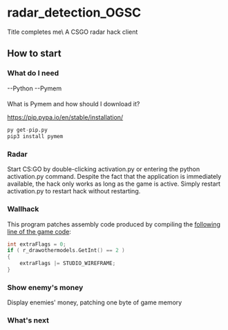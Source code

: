 # radar_detection_OGSC
Title completes me\\
A CSGO radar hack client
## How to start

### What do I need 
--Python
--Pymem
####
What is Pymem and how should I download it?

https://pip.pypa.io/en/stable/installation/

```python
py get-pip.py
pip3 install pymem
```
### Radar 
Start CS:GO by double-clicking activation.py or entering the python activation.py command. Despite the fact that the application is immediately available, the hack only works as long as the game is active. Simply restart activation.py to restart hack without restarting.

### Wallhack
This program patches assembly code produced by compiling the [following line of the game code](https://github.com/ValveSoftware/source-sdk-2013/blob/0d8dceea4310fde5706b3ce1c70609d72a38efdf/mp/src/game/client/c_baseanimating.cpp#L3149):
```cpp
int extraFlags = 0;
if ( r_drawothermodels.GetInt() == 2 )
{	
    extraFlags |= STUDIO_WIREFRAME;	
}
```
### Show enemy's money
Display enemies' money, patching one byte of game memory

### What's next

